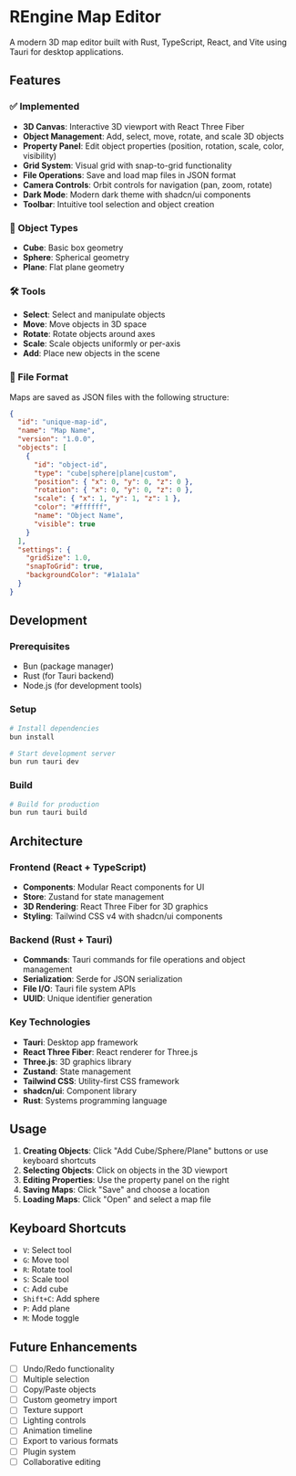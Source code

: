 # REngine Map Editor

A modern 3D map editor built with Rust, TypeScript, React, and Vite using Tauri for desktop applications.

## Features

### ✅ Implemented
- **3D Canvas**: Interactive 3D viewport with React Three Fiber
- **Object Management**: Add, select, move, rotate, and scale 3D objects
- **Property Panel**: Edit object properties (position, rotation, scale, color, visibility)
- **Grid System**: Visual grid with snap-to-grid functionality
- **File Operations**: Save and load map files in JSON format
- **Camera Controls**: Orbit controls for navigation (pan, zoom, rotate)
- **Dark Mode**: Modern dark theme with shadcn/ui components
- **Toolbar**: Intuitive tool selection and object creation

### 🎯 Object Types
- **Cube**: Basic box geometry
- **Sphere**: Spherical geometry
- **Plane**: Flat plane geometry

### 🛠️ Tools
- **Select**: Select and manipulate objects
- **Move**: Move objects in 3D space
- **Rotate**: Rotate objects around axes
- **Scale**: Scale objects uniformly or per-axis
- **Add**: Place new objects in the scene

### 📁 File Format
Maps are saved as JSON files with the following structure:
```json
{
  "id": "unique-map-id",
  "name": "Map Name",
  "version": "1.0.0",
  "objects": [
    {
      "id": "object-id",
      "type": "cube|sphere|plane|custom",
      "position": { "x": 0, "y": 0, "z": 0 },
      "rotation": { "x": 0, "y": 0, "z": 0 },
      "scale": { "x": 1, "y": 1, "z": 1 },
      "color": "#ffffff",
      "name": "Object Name",
      "visible": true
    }
  ],
  "settings": {
    "gridSize": 1.0,
    "snapToGrid": true,
    "backgroundColor": "#1a1a1a"
  }
}
```

## Development

### Prerequisites
- Bun (package manager)
- Rust (for Tauri backend)
- Node.js (for development tools)

### Setup
```bash
# Install dependencies
bun install

# Start development server
bun run tauri dev
```

### Build
```bash
# Build for production
bun run tauri build
```

## Architecture

### Frontend (React + TypeScript)
- **Components**: Modular React components for UI
- **Store**: Zustand for state management
- **3D Rendering**: React Three Fiber for 3D graphics
- **Styling**: Tailwind CSS v4 with shadcn/ui components

### Backend (Rust + Tauri)
- **Commands**: Tauri commands for file operations and object management
- **Serialization**: Serde for JSON serialization
- **File I/O**: Tauri file system APIs
- **UUID**: Unique identifier generation

### Key Technologies
- **Tauri**: Desktop app framework
- **React Three Fiber**: React renderer for Three.js
- **Three.js**: 3D graphics library
- **Zustand**: State management
- **Tailwind CSS**: Utility-first CSS framework
- **shadcn/ui**: Component library
- **Rust**: Systems programming language

## Usage

1. **Creating Objects**: Click "Add Cube/Sphere/Plane" buttons or use keyboard shortcuts
2. **Selecting Objects**: Click on objects in the 3D viewport
3. **Editing Properties**: Use the property panel on the right
4. **Saving Maps**: Click "Save" and choose a location
5. **Loading Maps**: Click "Open" and select a map file

## Keyboard Shortcuts

- `V`: Select tool
- `G`: Move tool
- `R`: Rotate tool
- `S`: Scale tool
- `C`: Add cube
- `Shift+C`: Add sphere
- `P`: Add plane
- `M`: Mode toggle

## Future Enhancements

- [ ] Undo/Redo functionality
- [ ] Multiple selection
- [ ] Copy/Paste objects
- [ ] Custom geometry import
- [ ] Texture support
- [ ] Lighting controls
- [ ] Animation timeline
- [ ] Export to various formats
- [ ] Plugin system
- [ ] Collaborative editing
